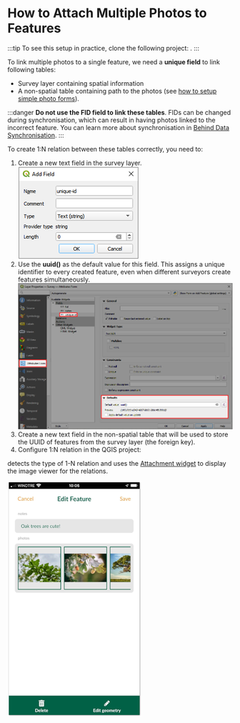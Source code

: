 # How to Attach Multiple Photos to Features

:::tip
To see this setup in practice, clone the following project: <MerginMapsProject id="documentation/forms_multiple_photos" />.
:::

To link multiple photos to a single feature, we need a **unique field** to link following tables:
- Survey layer containing spatial information
- A non-spatial table containing path to the photos (see [how to setup simple photo forms](../settingup_forms_photo.md)).

:::danger
**Do not use the FID field to link these tables**. FIDs can be changed during synchronisation, which can result in having photos linked to the incorrect feature. You can learn more about synchronisation in [Behind Data Synchronisation](../../manage/synchronisation/#synchronisation). 
:::

To create 1:N relation between these tables correctly, you need to:
1. Create a new text field in the survey layer.
![uuid](./uuid-field.png)
2. Use the **uuid()** as the default value for this field. This assigns a unique identifier to every created feature, even when different surveyors create features simultaneously.
![uuid](./uuid-default.png)
3. Create a new text field in the non-spatial table that will be used to store the UUID of features from the survey layer (the foreign key).
4. Configure 1:N relation in the QGIS project:

<MobileAppName /> detects the type of 1-N relation and uses the [Attachment widget](../settingup_forms_photo.md) to display the image viewer for the relations. 

![Many photos to a single feature](./input_forms_many-photos.png)
